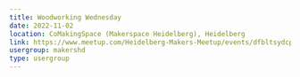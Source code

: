 ```yaml
---
title: Woodworking Wednesday
date: 2022-11-02
location: CoMakingSpace (Makerspace Heidelberg), Heidelberg
link: https://www.meetup.com/Heidelberg-Makers-Meetup/events/dfbltsydcpbdb/
usergroup: makershd
type: usergroup
---
```

